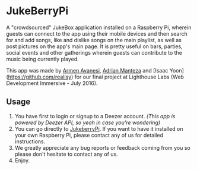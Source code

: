 # JukeBerryPi

A "crowdsourced" JukeBox application installed on a Raspberry Pi,
wherein guests can connect to the app using their mobile devices and then search for and add songs, 
like and dislike songs on the main playlist,  as well as post pictures on the app's main page. 
It is pretty useful on bars, parties, social  events and other gatherings wherein guests can contribute 
to the music being currently played. 

This app was made by [Armen Avanesi](https://github.com/armen115), [Adrian Manteza](https://github.com/AdManteza) and 
[Isaac Yoon] (https://github.com/realisy) for our final project at 
Lighthouse Labs (Web Development Immersive - July 2016).

## Usage

1. You have first to login or signup to a Deezer account. *(This app is powered by Deezer API, so yeah in case you're wondering)*
2. You can go directly to [JukeberryPi](http://jukeberrypi.herokuapp.com/admin). If you want to have it installed on your own Raspberry Pi, please contact any of us for detailed instructions.
3. We greatly appreciate any bug reports or feedback coming from you so please don't hesitate to contact any of us.
4. Enjoy.
